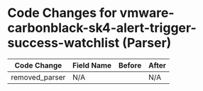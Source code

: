 # Code Changes for vmware-carbonblack-sk4-alert-trigger-success-watchlist (Parser)

| Code Change | Field Name | Before | After |
|-------------|------------|--------|-------|
| removed_parser | N/A |  | N/A |